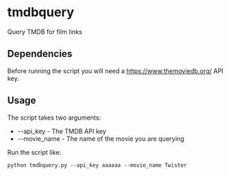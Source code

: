 # tmdbquery
Query TMDB for film links

## Dependencies

Before running the script you will need a https://www.themoviedb.org/ API key.

## Usage

The script takes two arguments:
* --api_key - The TMDB API key
* --movie_name - The name of the movie you are querying

Run the script like:

```
python tmdbquery.py --api_key aaaaaa --movie_name Twister
```